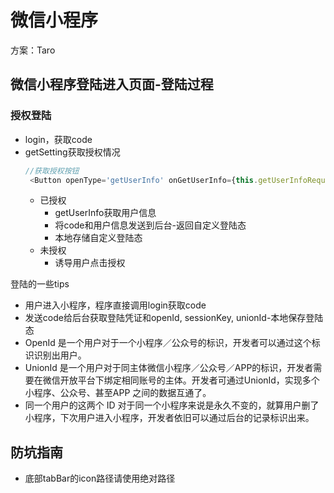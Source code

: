 # 微信小程序

方案：Taro

## 微信小程序登陆进入页面-登陆过程

### 授权登陆

- login，获取code
- getSetting获取授权情况
  ```js
  //获取授权按钮
   <Button openType='getUserInfo' onGetUserInfo={this.getUserInfoRequest}>点击登陆</Button>
  ```
  - 已授权
    - getUserInfo获取用户信息
    - 将code和用户信息发送到后台-返回自定义登陆态
    - 本地存储自定义登陆态
  - 未授权
    - 诱导用户点击授权

登陆的一些tips

- 用户进入小程序，程序直接调用login获取code
- 发送code给后台获取登陆凭证和openId, sessionKey, unionId-本地保存登陆态
- OpenId 是一个用户对于一个小程序／公众号的标识，开发者可以通过这个标识识别出用户。
- UnionId 是一个用户对于同主体微信小程序／公众号／APP的标识，开发者需要在微信开放平台下绑定相同账号的主体。开发者可通过UnionId，实现多个小程序、公众号、甚至APP 之间的数据互通了。
- 同一个用户的这两个 ID 对于同一个小程序来说是永久不变的，就算用户删了小程序，下次用户进入小程序，开发者依旧可以通过后台的记录标识出来。

## 防坑指南

+ 底部tabBar的icon路径请使用绝对路径
